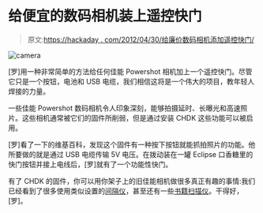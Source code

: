 # 给便宜的数码相机装上遥控快门

> 原文:[https://hackaday . com/2012/04/30/给廉价数码相机添加遥控快门/](https://hackaday.com/2012/04/30/adding-a-remote-shutter-to-a-cheap-digital-camera/)

![](../Images/3c09adf986d67402346cb9fc47343ac9.png "camera")

[罗]用一种非常简单的方法给任何佳能 Powershot 相机加上一个遥控快门。尽管它只是一个按钮，电池和 USB 电缆，我们相信这将是一个伟大的项目，教年轻人焊接的力量。

一些佳能 Powershot 数码相机令人印象深刻，能够拍摄延时、长曝光和高速照片。这些相机通常被它们的固件所削弱，但是通过安装 CHDK 这些功能可以被启用。

[罗]看了一下的维基百科，发现这个固件有一种按下按钮就能抓拍照片的功能。他所要做的就是通过 USB 电缆传输 5V 电压。在拨动装在一罐 Eclipse 口香糖里的快门按钮并接上电线后，[罗]就有了一个功能性快门。

有了 CHDK 的固件，你可以用你架子上的旧佳能相机做很多真正有趣的事情:我们已经看到了很多使用类似设置的[间隔仪](http://hackaday.com/2008/07/09/intervalometers-and-timelapse-photography/)，甚至还有一些[书籍扫描仪](http://hackaday.com/2011/07/18/diy-book-scanner-processes-600-pageshour/)。干得好，[罗]。